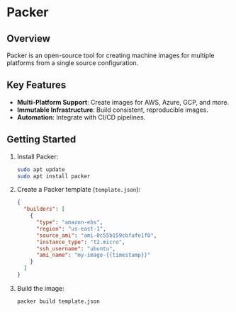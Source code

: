 # Packer

## Overview
Packer is an open-source tool for creating machine images for multiple platforms from a single source configuration.

## Key Features
- **Multi-Platform Support**: Create images for AWS, Azure, GCP, and more.
- **Immutable Infrastructure**: Build consistent, reproducible images.
- **Automation**: Integrate with CI/CD pipelines.

## Getting Started
1. Install Packer:
   ```bash
   sudo apt update
   sudo apt install packer
   ```
2. Create a Packer template (`template.json`):
   ```json
   {
     "builders": [
       {
         "type": "amazon-ebs",
         "region": "us-east-1",
         "source_ami": "ami-0c55b159cbfafe1f0",
         "instance_type": "t2.micro",
         "ssh_username": "ubuntu",
         "ami_name": "my-image-{{timestamp}}"
       }
     ]
   }
   ```
3. Build the image:
   ```bash
   packer build template.json
   ```

